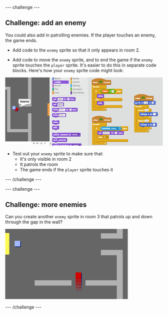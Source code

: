 \--- challenge \---

## Challenge: add an enemy

You could also add in patrolling enemies. If the player touches an enemy, the game ends.

+ Add code to the `enemy` sprite so that it only appears in room 2.

+ Add code to move the `enemy` sprite, and to end the game if the `enemy` sprite touches the `player` sprite. It's easier to do this in separate code blocks. Here's how your `enemy` sprite code might look:

![screenshot](images/world-enemy-code.png)

+ Test out your `enemy` sprite to make sure that: 
    + It's only visible in room 2
    + It patrols the room
    + The game ends if the `player` sprite touches it

\--- /challenge \---

\--- challenge \---

## Challenge: more enemies

Can you create another `enemy` sprite in room 3 that patrols up and down through the gap in the wall?

![screenshot](images/world-enemy2.png)

\--- /challenge \---